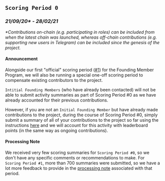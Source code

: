 ## `Scoring Period 0`
### _21/09/20* - 28/02/21_
_*Contributions on-chain (e.g. participating in roles) can be included from when the latest chain was launched, whereas off-chain contributions (e.g. supporting new users in Telegram) can be included since the genesis of the project._
<br>
#### Announcement
Alongside our first "official" scoring period ([#1](/scoring-periods/1.md)) for the Founding Member Program, we will also be running a special one-off scoring period to compensate existing contributors to the project.

`Intitial Founding Members` (who have already been contacted) will not be able to submit activity summaries as part of Scoring Period #0 as we have already accounted for their previous contributions.

However, if you are not an `Initial Founding Member` but have already made contributions to the project, during the course of Scoring Period #0, simply submit a summary of all of your contributions to the project so far using the instructions [here](../SUBMISSION-GUIDELINES.md) and we will account for this activity with leaderboard points (in the same way as ongoing contributions).


#### Processing Note

We received very few scoring summaries for `Scoring Period #0`, so we don't have any specific comments or recommendations to make.
For `Scoring Period #1`, more than 700 summaries were submitted, so we have a lot more feedback to provide in the [processing note](1.md) associated with that period.
